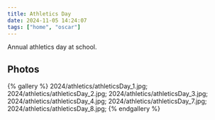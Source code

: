 ```yaml
---
title: Athletics Day
date: 2024-11-05 14:24:07
tags: ["home", "oscar"]
---
```


Annual athletics day at school.

## Photos

{% gallery %}
2024/athletics/athleticsDay_1.jpg;
2024/athletics/athleticsDay_2.jpg;
2024/athletics/athleticsDay_3.jpg;
2024/athletics/athleticsDay_4.jpg;
2024/athletics/athleticsDay_7.jpg;
2024/athletics/athleticsDay_8.jpg;
{% endgallery %}


